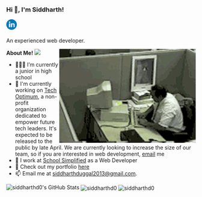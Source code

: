 <h3 title="Title"> Hi 👋, I'm Siddharth!</h3>

<a href="https://www.linkedin.com/in/siddharth-duggal/">
  <img style="color: blue;" align="left" alt="Siddharths's LinkedIn" width="28px" src="./linkedin.svg" />
  
</a>

<br />
<br />

An experienced web developer.
 
  <img align="right" alt="GIF" src="./madman.gif" alt="me when my code doesnt work" />

**About Me!**
![](https://visitor-badge.glitch.me/badge?page_id=siddharthd0)
- 👨🏽‍💻 I’m currently a junior in high school
- 🌱 I'm currently working on [Tech Optimum](https://github.com/TechOptimum), a non-profit organization dedicated to empower future tech leaders. It's expected to be released to the public by late April. We are currently looking to increase the size of our team, so if you are interested in web development, [email](mailto:siddharthduggal2013@gmail.com) me
- 💼 I work at [School Simplified](https://schoolsimplified.org) as a Web Developer 
- 🤔 Check out my portfolio [here](https://siddharthduggal.com)
- 📫 Email me at [siddharthduggal2013@gmail.com](mailto:siddharthduggal2013@gmail.com).



<img src="https://github-readme-stats.vercel.app/api?username=siddharthd0&show_icons=true&hide_border=true&count_private=true&theme=shades-of-purple&icon_color=fad000" alt="siddharthd0's GitHub Stats">
<img align="center" src="https://github-readme-streak-stats.herokuapp.com/?user=siddharthd0&count_private=true&theme=radical" alt="siddharthd0" />
<img align="center" width=500 src="https://github-readme-stats.vercel.app/api/top-langs/?username=siddharthd0&count_private=true&theme=radical" alt="siddharthd0" />
